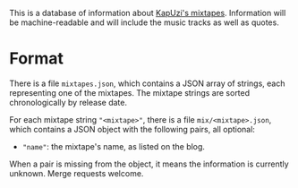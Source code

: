 This is a database of information about [KapUzi's mixtapes](https://soundcloud.com/kapuzenauf). Information will be machine-readable and will include the music tracks as well as quotes.

Format
======

There is a file `mixtapes.json`, which contains a JSON array of strings, each representing one of the mixtapes. The mixtape strings are sorted chronologically by release date.

For each mixtape string `"<mixtape>"`, there is a file `mix/<mixtape>.json`, which contains a JSON object with the following pairs, all optional:

*   `"name"`: the mixtape's name, as listed on the blog.

When a pair is missing from the object, it means the information is currently unknown. Merge requests welcome.
